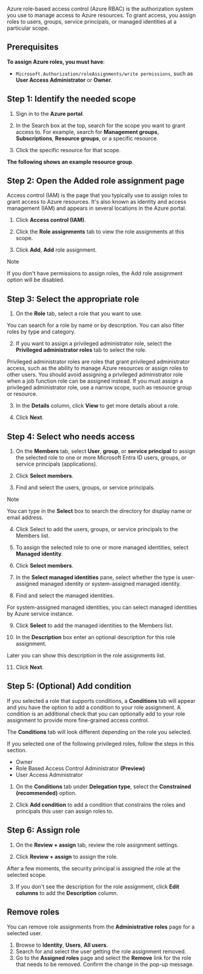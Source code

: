 Azure role-based access control (Azure RBAC) is the authorization system you use to manage access to Azure resources. To grant access, you assign roles to users, groups, service principals, or managed identities at a particular scope.

## Prerequisites

**To assign Azure roles, you must have**:

 -  `Microsoft.Authorization/roleAssignments/write permissions`, such as **User Access Administrator** or **Owner**.<br>

## Step 1: Identify the needed scope

1. Sign in to the **Azure portal**.

2. In the Search box at the top, search for the scope you want to grant access to. For example, search for **Management groups**, **Subscriptions**, **Resource groups**, or a specific resource.<br>

3. Click the specific resource for that scope.<br>

**The following shows an example resource group**.

## Step 2: Open the Added role assignment page

Access control (IAM) is the page that you typically use to assign roles to grant access to Azure resources. It's also known as identity and access management (IAM) and appears in several locations in the Azure portal.

1. Click **Access control (IAM)**.

2. Click the **Role assignments** tab to view the role assignments at this scope.

3. Click **Add**, **Add** role assignment.

> [!NOTE]
> If you don't have permissions to assign roles, the Add role assignment option will be disabled.

## Step 3: Select the appropriate role

1. On the **Role** tab, select a role that you want to use.

You can search for a role by name or by description. You can also filter roles by type and category.

2. If you want to assign a privileged administrator role, select the **Privileged administrator roles** tab to select the role.

Privileged administrator roles are roles that grant privileged administrator access, such as the ability to manage Azure resources or assign roles to other users. You should avoid assigning a privileged administrator role when a job function role can be assigned instead. If you must assign a privileged administrator role, use a narrow scope, such as resource group or resource.

3. In the **Details** column, click **View** to get more details about a role.

4. Click **Next**.<br>

## Step 4: Select who needs access

1. On the **Members** tab, select **User**, **group**, or **service principal** to assign the selected role to one or more Microsoft Entra ID users, groups, or service principals (applications).

2. Click **Select members**.<br>

3. Find and select the users, groups, or service principals.<br>

> [!NOTE]
> You can type in the **Select** box to search the directory for display name or email address.<br>

4. Click Select to add the users, groups, or service principals to the Members list.<br>

5. To assign the selected role to one or more managed identities, select **Managed identity**.<br>

6. Click **Select members**.<br>

7. In the **Select managed identities** pane, select whether the type is user-assigned managed identity or system-assigned managed identity.<br>

8. Find and select the managed identities.

For system-assigned managed identities, you can select managed identities by Azure service instance.

9. Click **Select** to add the managed identities to the Members list.<br>

10. In the **Description** box enter an optional description for this role assignment.<br>

Later you can show this description in the role assignments list.<br>

11. Click **Next**.

## Step 5: (Optional) Add condition

If you selected a role that supports conditions, a **Conditions** tab will appear and you have the option to add a condition to your role assignment. A condition is an additional check that you can optionally add to your role assignment to provide more fine-grained access control.

The **Conditions** tab will look different depending on the role you selected.

If you selected one of the following privileged roles, follow the steps in this section.

 -  Owner<br>
 -  Role Based Access Control Administrator **(Preview)**
 -  User Access Administrator

1. On the **Conditions** tab under **Delegation type**, select the **Constrained (recommended)** option.

2. Click **Add condition** to add a condition that constrains the roles and principals this user can assign roles to.<br>

## Step 6: Assign role

1. On the **Review + assign** tab, review the role assignment settings.

2. Click **Review + assign** to assign the role.<br>

After a few moments, the security principal is assigned the role at the selected scope.<br>

3. If you don't see the description for the role assignment, click **Edit columns** to add the **Description** column.<br>

## Remove roles

You can remove role assignments from the **Administrative roles** page for a selected user.

1.  Browse to **Identity**, **Users**, **All users**.<br>
2.  Search for and select the user getting the role assignment removed.<br>
3.  Go to the **Assigned roles** page and select the **Remove** link for the role that needs to be removed. Confirm the change in the pop-up message.
